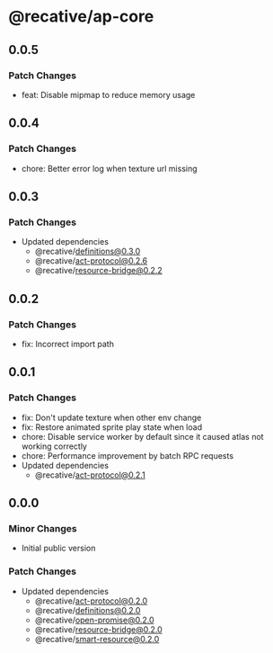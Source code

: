 # @recative/ap-core

## 0.0.5

### Patch Changes

- feat: Disable mipmap to reduce memory usage

## 0.0.4

### Patch Changes

- chore: Better error log when texture url missing

## 0.0.3

### Patch Changes

- Updated dependencies
  - @recative/definitions@0.3.0
  - @recative/act-protocol@0.2.6
  - @recative/resource-bridge@0.2.2

## 0.0.2

### Patch Changes

- fix: Incorrect import path

## 0.0.1

### Patch Changes

- fix: Don't update texture when other env change
- fix: Restore animated sprite play state when load
- chore: Disable service worker by default since it caused atlas not working correctly
- chore: Performance improvement by batch RPC requests
- Updated dependencies
  - @recative/act-protocol@0.2.1

## 0.0.0

### Minor Changes

- Initial public version

### Patch Changes

- Updated dependencies
  - @recative/act-protocol@0.2.0
  - @recative/definitions@0.2.0
  - @recative/open-promise@0.2.0
  - @recative/resource-bridge@0.2.0
  - @recative/smart-resource@0.2.0
